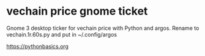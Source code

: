 # vechain price gnome ticket 

Gnome 3 desktop ticker for vechain price with Python and argos. Rename to vechain.1r.60s.py and put in ~/.config/argos

https://pythonbasics.org
